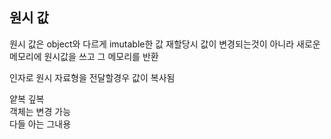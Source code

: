 ## 원시 값

원시 값은 object와 다르게 imutable한 값
재할당시 값이 변경되는것이 아니라 새로운 메모리에 원시값을 쓰고 그 메모리를 반환

인자로 원시 자료형을 전달할경우 값이 복사됨

얕복 깊복   
객체는 변경 가능   
다들 아는 그내용
